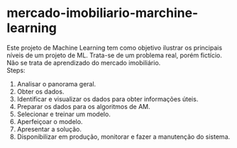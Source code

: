 # mercado-imobiliario-marchine-learning
Este projeto de Machine Learning tem como objetivo ilustrar os principais níveis de um projeto de ML. Trata-se de um problema real, porém fictício. Não se trata de aprendizado do mercado imobiliário.
<br>Steps:
1. Analisar o panorama geral.
2. Obter os dados.
3. Identificar e visualizar os dados para obter informações úteis.
4. Preparar os dados para os algoritmos de AM.
5. Selecionar e treinar um modelo.
6. Aperfeiçoar o modelo.
7. Apresentar a solução.
8. Disponibilizar em produção, monitorar e fazer a manutenção do sistema.
